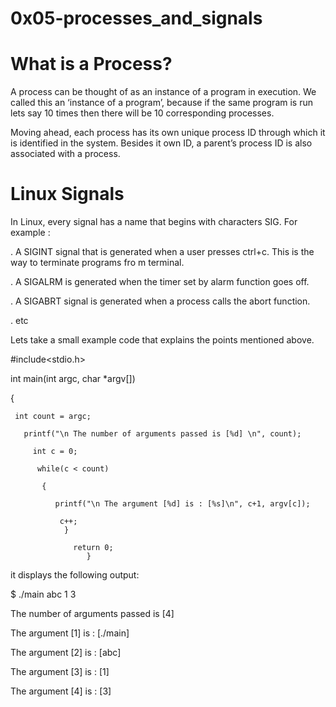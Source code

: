 # 0x05-processes_and_signals

# What is a Process?

A process can be thought of as an instance of a program in execution. We called this an ‘instance of a program’, because if the same program is run lets say 10 times then there will be 10 corresponding processes.

Moving ahead, each process has its own unique process ID through which it is identified in the system. Besides it own ID, a parent’s process ID is also associated with a process.

# Linux Signals

In Linux, every signal has a name that begins with characters SIG. For example :

. A SIGINT signal that is generated when a user presses ctrl+c. This is the way to terminate programs fro    m terminal.

. A SIGALRM  is generated when the timer set by alarm function goes off.

. A SIGABRT signal is generated when a process calls the abort function.

. etc

Lets take a small example code that explains the points mentioned above.

#include<stdio.h>

  int main(int argc, char *argv[])

   {
   
     int count = argc;
  
       printf("\n The number of arguments passed is [%d] \n", count);

         int c = 0;
  
          while(c < count)
     
           {
     
              printf("\n The argument [%d] is : [%s]\n", c+1, argv[c]);

               c++;
                }
  
                  return 0;
                     }

it displays the following output:

$ ./main abc 1 3

The number of arguments passed is [4]

The argument [1] is : [./main]

The argument [2] is : [abc]

The argument [3] is : [1]

The argument [4] is : [3]